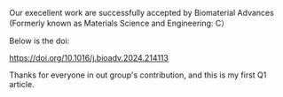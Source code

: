 Our execellent work are successfully accepted by Biomaterial Advances (Formerly known as Materials Science and Engineering: C）

Below is the doi:

https://doi.org/10.1016/j.bioadv.2024.214113

Thanks for everyone in out group's contribution, and this is my first Q1 article.
